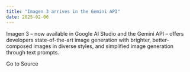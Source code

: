 ```yaml
---
title: "Imagen 3 arrives in the Gemini API"
date: 2025-02-06
---
```


Imagen 3 – now available in Google AI Studio and the Gemini API – offers developers state-of-the-art image generation with brighter, better-composed images in diverse styles, and simplified image generation through text prompts.

Go to Source
